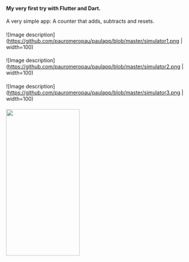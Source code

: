 #### My very first try with Flutter and Dart.
A very simple app: A counter that adds, subtracts and resets.
####
![Image description](https://github.com/pauromeropau/paulapp/blob/master/simulator1.png | width=100)
####
![Image description](https://github.com/pauromeropau/paulapp/blob/master/simulator2.png | width=100)
####
![Image description](https://github.com/pauromeropau/paulapp/blob/master/simulator3.png | width=100)
####
<img src="https://camo.githubusercontent.com/..." data-canonical-src="https://gyazo.com/eb5c5741b6a9a16c692170a41a49c858.png" width="200" height="400" />
